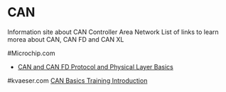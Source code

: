 # CAN

Information site about CAN Controller Area Network
List of links to learn morea about CAN, CAN FD and CAN XL

#Microchip.com
- [CAN and CAN FD Protocol and Physical Layer Basics](https://mu.microchip.com/understanding-the-can-fd-protocol)

#kvaeser.com
[CAN Basics Training Introduction](https://www.kvaser.com/lesson/can-basics-training-introduction/)

